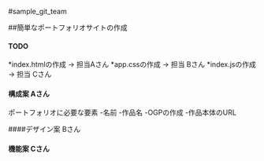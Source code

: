 #sample_git_team

##簡単なポートフォリオサイトの作成
#### TODO

*index.htmlの作成 -> 担当Aさん
*app.cssの作成 -> 担当 Bさん
*index.jsの作成 -> 担当 Cさん

#### 構成案 Aさん
ポートフォリオに必要な要素
-名前
-作品名
-OGPの作成
-作品本体のURL

####デザイン案 Bさん


#### 機能案 Cさん